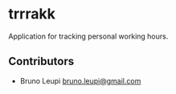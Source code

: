 # trrrakk
Application for tracking personal working hours.

## Contributors
* Bruno Leupi <bruno.leupi@gmail.com>
